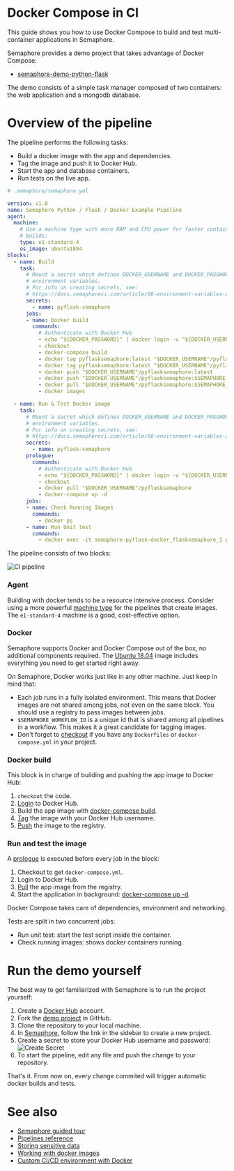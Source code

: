 # Docker Compose in CI

This guide shows you how to use Docker Compose to build and test
multi-container applications in Semaphore.

Semaphore provides a demo project that takes advantage of Docker
Compose:

  - [semaphore-demo-python-flask](https://github.com/semaphoreci-demos/semaphore-demo-python-flask)

The demo consists of a simple task manager composed of two containers:
the web application and a mongodb database.

# Overview of the pipeline

The pipeline performs the following tasks:

- Build a docker image with the app and dependencies.
- Tag the image and push it to Docker Hub.
- Start the app and database containers.
- Run tests on the live app.

``` yaml
# .semaphore/semaphore.yml

version: v1.0
name: Semaphore Python / Flask / Docker Example Pipeline
agent:
  machine:
    # Use a machine type with more RAM and CPU power for faster container
    # builds:
    type: e1-standard-4
    os_image: ubuntu1804
blocks:
  - name: Build
    task:
      # Mount a secret which defines DOCKER_USERNAME and DOCKER_PASSWORD
      # environment variables.
      # For info on creating secrets, see:
      # https://docs.semaphoreci.com/article/66-environment-variables-and-secrets
      secrets:
        - name: pyflask-semaphore
      jobs:
      - name: Docker build
        commands:
          # Authenticate with Docker Hub
          - echo "${DOCKER_PASSWORD}" | docker login -u "${DOCKER_USERNAME}" --password-stdin
          - checkout
          - docker-compose build
          - docker tag pyflasksemaphore:latest "$DOCKER_USERNAME"/pyflasksemaphore:latest
          - docker tag pyflasksemaphore:latest "$DOCKER_USERNAME"/pyflasksemaphore:$SEMAPHORE_WORKFLOW_ID
          - docker push "$DOCKER_USERNAME"/pyflasksemaphore:latest
          - docker push "$DOCKER_USERNAME"/pyflasksemaphore:$SEMAPHORE_WORKFLOW_ID
          - docker pull "$DOCKER_USERNAME"/pyflasksemaphore:$SEMAPHORE_WORKFLOW_ID
          - docker images

  - name: Run & Test Docker image
    task:
      # Mount a secret which defines DOCKER_USERNAME and DOCKER_PASSWORD
      # environment variables.
      # For info on creating secrets, see:
      # https://docs.semaphoreci.com/article/66-environment-variables-and-secrets
      secrets:
        - name: pyflask-semaphore
      prologue:
        commands:
          # Authenticate with Docker Hub
          - echo "${DOCKER_PASSWORD}" | docker login -u "${DOCKER_USERNAME}" --password-stdin
          - checkout
          - docker pull "$DOCKER_USERNAME"/pyflasksemaphore
          - docker-compose up -d
      jobs:
      - name: Check Running Images
        commands:
          - docker ps
      - name: Run Unit test
        commands:
          - docker exec -it semaphore-pyflask-docker_flasksemaphore_1 python -m unittest
```

The pipeline consists of two blocks:

![CI pipeline](https://raw.githubusercontent.com/semaphoreci-demos/semaphore-demo-python-flask/master/.semaphore/pipeline.png)

### Agent

Building with docker tends to be a resource intensive process. Consider
using a more powerful [machine
type](https://docs.semaphoreci.com/article/20-machine-types) for the
pipelines that create images. The `e1-standard-4` machine is a good,
cost-effective option.

### Docker

Semaphore supports Docker and Docker Compose out of the box, no
additional components required. The
[Ubuntu 18.04](https://docs.semaphoreci.com/article/32-ubuntu-1804-image#docker)
image includes everything you need to get started right away.

On Semaphore, Docker works just like in any other machine. Just keep in
mind that:

  - Each job runs in a fully isolated environment. This means that
    Docker images are not shared among jobs, not even on the same block.
    You should use a registry to pass images between jobs.
  - `$SEMAPHORE_WORKFLOW_ID` is a unique id that is shared among all
    pipelines in a workflow. This makes it a great candidate for tagging
    images.
  - Don't forget to
    [checkout](https://docs.semaphoreci.com/article/54-toolbox-reference#checkout)
    if you have any `Dockerfiles` or `docker-compose.yml` in your
    project.

### Docker build

This block is in charge of building and pushing the app image to Docker
Hub:

1.  `checkout` the code.
2.  [Login](https://docs.docker.com/engine/reference/commandline/login/)
    to Docker Hub.
3.  Build the app image with [docker-compose
    build](https://docs.docker.com/compose/reference/build/).
4.  [Tag](https://docs.docker.com/engine/reference/commandline/tag/) the
    image with your Docker Hub username.
5.  [Push](https://docs.docker.com/engine/reference/commandline/push/)
    the image to the registry.

### Run and test the image

A
[prologue](https://docs.semaphoreci.com/article/50-pipeline-yaml#prologue)
is executed before every job in the block:

1.  Checkout to get `docker-compose.yml`.
2.  Login to Docker Hub.
3.  [Pull](https://docs.docker.com/engine/reference/commandline/pull/)
    the app image from the registry.
4.  Start the application in background: 
    [docker-compose up -d](https://docs.docker.com/compose/reference/up/).
    
Docker Compose takes care of dependencies, environment and networking.

Tests are split in two concurrent jobs:

  - Run unit test: start the test script inside the container.
  - Check running images: shows docker containers running.

# Run the demo yourself

The best way to get familiarized with Semaphore is to run the project
yourself:

1.  Create a [Docker Hub](https://hub.docker.com) account.
2.  Fork the 
    [demo project](https://github.com/semaphoreci-demos/semaphore-demo-python-flask)
    in GitHub.
3.  Clone the repository to your local machine.
4.  In [Semaphore](https://semaphoreci.com), follow the link in the
    sidebar to create a new project.
5.  Create a secret to store your Docker Hub username and password:
    ![Create Secret](https://raw.githubusercontent.com/semaphoreci-demos/semaphore-demo-python-flask/master/.semaphore/semaphore-create-secret-pyflasksemaphore.png)
6.  To start the pipeline, edit any file and push the change to your
    repository.

That's it. From now on, every change commited will trigger automatic
docker builds and tests.

# See also

  - [Semaphore guided
    tour](https://docs.semaphoreci.com/category/56-guided-tour)
  - [Pipelines
    reference](https://docs.semaphoreci.com/article/50-pipeline-yaml)
  - [Storing sensitive
    data](https://docs.semaphoreci.com/article/66-environment-variables-and-secrets)
  - [Working with docker
    images](https://docs.semaphoreci.com/article/78-working-with-docker-images)
  - [Custom CI/CD environment with
    Docker](https://docs.semaphoreci.com/article/127-custom-ci-cd-environment-with-docker)
